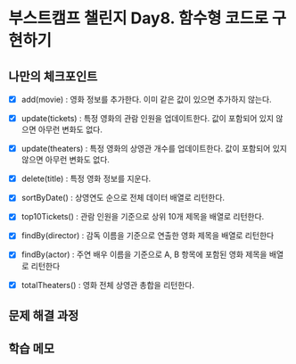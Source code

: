 # 부스트캠프 챌린지 Day8. 함수형 코드로 구현하기

## 나만의 체크포인트

- [x] add(movie) : 영화 정보를 추가한다. 이미 같은 값이 있으면 추가하지 않는다.

- [x] update(tickets) : 특정 영화의 관람 인원을 업데이트한다. 값이 포함되어 있지 않으면 아무런 변화도 없다.

- [x] update(theaters) : 특정 영화의 상영관 개수를 업데이트한다. 값이 포함되어 있지 않으면 아무런 변화도 없다.

- [x] delete(title) : 특정 영화 정보를 지운다.

- [x] sortByDate() : 상영연도 순으로 전체 데이터 배열로 리턴한다.

- [x] top10Tickets() : 관람 인원을 기준으로 상위 10개 제목을 배열로 리턴한다.

- [x] findBy(director) : 감독 이름을 기준으로 연출한 영화 제목을 배열로 리턴한다

- [x] findBy(actor) : 주연 배우 이름을 기준으로 A, B 항목에 포함된 영화 제목을 배열로 리턴한다

- [x] totalTheaters() : 영화 전체 상영관 총합을 리턴한다.

## 문제 해결 과정

## 학습 메모
